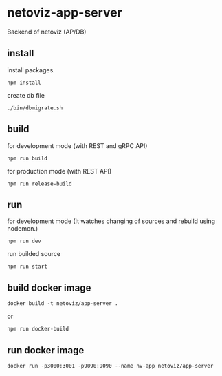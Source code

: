 # netoviz-app-server
Backend of netoviz (AP/DB)

## install
install packages.
```
npm install
```

create db file
```
./bin/dbmigrate.sh
```

## build
for development mode (with REST and gRPC API)
```
npm run build
```

for production mode (with REST API)
```
npm run release-build
```

## run
for development mode (It watches changing of sources and rebuild using nodemon.)
```
npm run dev
```

run builded source
```
npm run start
```

## build docker image
```
docker build -t netoviz/app-server .
```
or
```
npm run docker-build
```
## run docker image
```
docker run -p3000:3001 -p9090:9090 --name nv-app netoviz/app-server
```
